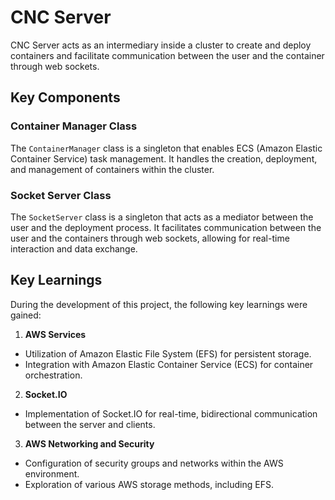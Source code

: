 # CNC Server

CNC Server acts as an intermediary inside a cluster to create and deploy containers and facilitate communication between the user and the container through web sockets.

## Key Components

### Container Manager Class

The `ContainerManager` class is a singleton that enables ECS (Amazon Elastic Container Service) task management. It handles the creation, deployment, and management of containers within the cluster.

### Socket Server Class

The `SocketServer` class is a singleton that acts as a mediator between the user and the deployment process. It facilitates communication between the user and the containers through web sockets, allowing for real-time interaction and data exchange.

## Key Learnings

During the development of this project, the following key learnings were gained:

1. **AWS Services**

- Utilization of Amazon Elastic File System (EFS) for persistent storage.
- Integration with Amazon Elastic Container Service (ECS) for container orchestration.

2. **Socket.IO**

- Implementation of Socket.IO for real-time, bidirectional communication between the server and clients.

3. **AWS Networking and Security**

- Configuration of security groups and networks within the AWS environment.
- Exploration of various AWS storage methods, including EFS.
